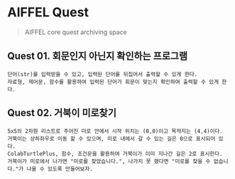 # AIFFEL Quest

> AIFFEL core quest archiving space

## Quest 01. 회문인지 아닌지 확인하는 프로그램

```
단어(str)를 입력받을 수 있고, 입력된 단어를 뒤집어서 출력할 수 있게 한다. 
자료형, 제어문, 함수를 활용하여 입력된 단어가 회문이 맞는지 확인하여 출력할 수 있게 한다.  
```

## Quest 02. 거북이 미로찾기

```
5x5의 2차원 리스트로 주어진 미로 안에서 시작 위치는 (0,0)이고 목적지는 (4,4)이다.  
거북이는 상하좌우로 이동 할 수 있으며, 미로 내에서 갈 수 있는 길은 0으로 표시되어 있다. 
ColabTurtlePlus, 함수, 조건문을 활용하여 거북이가 이미 지나간 길은 2로 표시한다.
거북이가 미로에서 나가면 "미로를 찾았습니다.", 나가지 못 했다면 "미로를 찾을 수 없습니다."가 나올 수 있도록 만들어보자.
```

